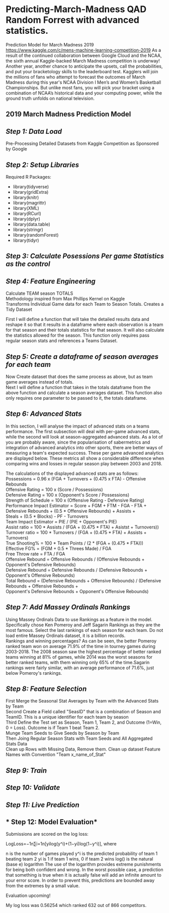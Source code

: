 # Predicting-March-Madness QAD Random Forrest with advanced statistics. 
Prediction Model for March Madness 2019
https://www.kaggle.com/c/mens-machine-learning-competition-2019
As a result of the continued collaboration between Google Cloud and the NCAA, the sixth annual Kaggle-backed March Madness competition is underway! Another year, another chance to anticipate the upsets, call the probabilities, and put your bracketology skills to the leaderboard test. Kagglers will join the millions of fans who attempt to forecast the outcomes of March Madness during this year's NCAA Division I Men’s and Women’s Basketball Championships. But unlike most fans, you will pick your bracket using a combination of NCAA’s historical data and your computing power, while the ground truth unfolds on national television.
  
## 2019 March Madness Prediction Model
## *Step 1:  Data Load* 
Pre-Processing Detailed Datasets from Kaggle Competition as Sponsored by Google

## *Step 2: Setup Libraries*
Required R Packages: 
* library(tidyverse)
* library(gridExtra)
* library(knitr)
* library(magrittr)
* library(XML)
* library(RCurl)
* library(dplyr)
* library(data.table)
* library(stringr)
* library(randomForest)
* library(tidyr)

## *Step 3: Calculate Posessions Per game Statistics as the control*

## *Step 4: Feature Engineering*
Calculate TEAM season TOTALS                                                                                                  
Methodology inspired from Max Phillips Kernel on Kaggle                                                                       
Transforms Individual Game data for each Team to Season Totals. Creates a Tidy Dataset                                        
                                                                                                                                
First I will define a function that will take the detailed results data and reshape it so that it results in a dataframe where each observation is a team for that season and their totals statistics for that season. It will also calculate the statistics allowed for the season. This function only requires pass regular season stats and references a Teams Dataset.  

## *Step 5: Create a dataframe of season averages for each team* 
Now Create dataset that does the same process as above, but as team game averages instead of totals.                            
Next I will define a function that takes in the totals dataframe from the above function and calculate a season averages dataset. This function also only requires one parameter to be passed to it, the totals dataframe.      

## *Step 6: Advanced Stats*
In this section, I will analyse the impact of advanced stats on a teams performance. The first subsection will deal with per-game advanced stats, while the second will look at season-aggregated advanced stats. As a lot of you are probably aware, since the popularisation of sabermetrics and integration of advanced analytics into other sports, there are better ways of measuring a team's expected success. These per game advanced analytics are displayed below. These metrics all show a considerable difference when comparing wins and losses in regular season play between 2003 and 2018.                                                 

The calculations of the displayed advanced stats are as follows:                                                                
Possessions = 0.96 x (FGA + Turnovers + (0.475 x FTA) - Offensive Rebounds                                                      
Offensive Rating = 100 x (Score / Possessions)                                                                                  
Defensive Rating =  100 x (Opponent's Score / Possessions)                                                                      
Strength of Schedule = 100 x (Offensive Rating - Defensive Rating)                                                                
Performance Impact Estimator = Score + FGM + FTM - FGA - FTA + Defensive Rebounds + (0.5 * Offensive Rebounds) + Assists +      
Steals + (0.5 * Blocks) - PF - Turnovers                                                                                          
Team Impact Estimator = PIE / (PIE + Opponent's PIE)                                                                            
Assist ratio  = 100 * Assists / (FGA + (0.475 * FTA) + Asistst + Turnovers))                                                    
Turnover ratio = 100 * Turnovers / (FGA + (0.475 * FTA) + Assists + Turnovers)                                                  
True Shooting% = 100 * Team Points / (2 * (FGA + (0.475 * FTA)))                                                                
Effective FG% = (FGM + 0.5 * Threes Made) / FGA                                                                                  
Free Throw rate = FTA / FGA                                                                                                       
Offensive Rebound = Offensive Rebounds / (Offensive Rebounds + Opponent's Defensive Rebounds)                                      
Defensive Rebound = Defensive Rebounds / (Defensive Rebounds + Opponent's Offensive Rebounds)                                   
Total Rebound = (Defensive Rebounds + Offensive Rebounds) / (Defensive Rebounds + Offensive Rebounds +                          
Opponent's Defensive Rebounds + Opponent's Offensive Rebounds)  

## *Step 7: Add Massey Ordinals Rankings*
Using Massey Ordinals Data to use Rankings as a feature in the model. Specifically chose Ken Pomeroy and Jeff Sagarin Rankings as they are the most famous. Select the last rankings of each season for each team. Do not load entire Massey Ordinals dataset, it is a billion records.      
Rankings and winning percentages? 
As can be seen, the better Pomeroy ranked team won on average 71.9% of the time in tourney games during 2003-2018. The 2008 season saw the highest percentage of better ranked teams winning at 81% of games, while 2014 was the worst seasons for better ranked teams, with them winning only 65% of the time.Sagarin rankings were fairly similar, with an average performance of 71.6%, just below Pomeroy's rankings.  

## *Step 8: Feature Selection*
First Merge the Seasonal Stat Averages by Team with the Advanced Stats by Team                                                                   
Second Create a Field called "SeasID" that is a combination of Season and TeamID. This is a unique identifier for each team by season            
Third Define the Test set as Season, Team 1, Team 2, and Outcome (1=Win, 0 = Loss). Outcome is if Team 1 beat Team 2.                            
Munge Team Seeds to Give Seeds by Season by Team                                                                                                 
Then Joing Regular Season Stats with Team Seeds and All Aggregated Stats Data                                                                    
Clean up Rows with Missing Data, Remove them. Clean up dataset Feature Names with Convention "Team x_name_of_Stat"    


## *Step 9: Train*
## *Step 10: Validate*
## *Step 11: Live Prediction*

## * Step 12: Model Evaluation* 
Submissions are scored on the log loss:

LogLoss=−1n∑i=1n[yilog(y^i)+(1−yi)log(1−y^i)],
where

n is the number of games played
y^i is the predicted probability of team 1 beating team 2
yi is 1 if team 1 wins, 0 if team 2 wins
log() is the natural (base e) logarithm
The use of the logarithm provides extreme punishments for being both confident and wrong. In the worst possible case, a prediction that something is true when it is actually false will add an infinite amount to your error score. In order to prevent this, predictions are bounded away from the extremes by a small value.

Evaluation upcoming!

My log loss was 0.56254 which ranked 632 out of 866 competitors. 
